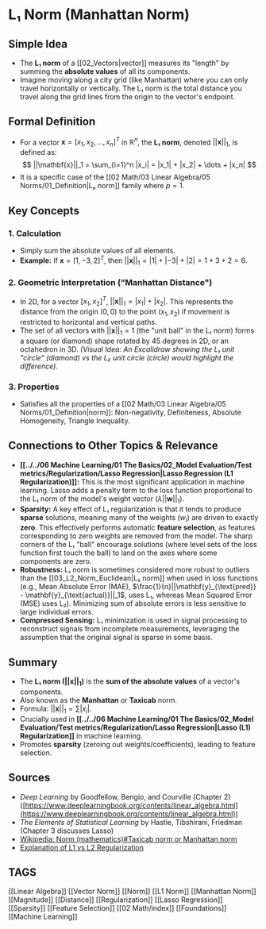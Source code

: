 # L₁ Norm (Manhattan Norm)

## Simple Idea
*   The **L₁ norm** of a [[02_Vectors|vector]] measures its "length" by summing the **absolute values** of all its components.
*   Imagine moving along a city grid (like Manhattan) where you can only travel horizontally or vertically. The L₁ norm is the total distance you travel along the grid lines from the origin to the vector's endpoint.

## Formal Definition
*   For a vector $\mathbf{x} = [x_1, x_2, ..., x_n]^T$ in $\mathbb{R}^n$, the **L₁ norm**, denoted $||\mathbf{x}||_1$, is defined as:
    $$ ||\mathbf{x}||_1 = \sum_{i=1}^n |x_i| = |x_1| + |x_2| + \dots + |x_n| $$
*   It is a specific case of the [[02 Math/03 Linear Algebra/05 Norms/01_Definition|Lₚ norm]] family where $p=1$.

## Key Concepts

### 1. Calculation
*   Simply sum the absolute values of all elements.
*   **Example:** If $\mathbf{x} = [1, -3, 2]^T$, then $||\mathbf{x}||_1 = |1| + |-3| + |2| = 1 + 3 + 2 = 6$.

### 2. Geometric Interpretation ("Manhattan Distance")
*   In 2D, for a vector $[x_1, x_2]^T$, $||\mathbf{x}||_1 = |x_1| + |x_2|$. This represents the distance from the origin $(0,0)$ to the point $(x_1, x_2)$ if movement is restricted to horizontal and vertical paths.
*   The set of all vectors with $||\mathbf{x}||_1 = 1$ (the "unit ball" in the L₁ norm) forms a square (or diamond) shape rotated by 45 degrees in 2D, or an octahedron in 3D.
    *(Visual Idea: An Excalidraw showing the L₁ unit "circle" (diamond) vs the L₂ unit circle (circle) would highlight the difference).*

### 3. Properties
*   Satisfies all the properties of a [[02 Math/03 Linear Algebra/05 Norms/01_Definition|norm]]: Non-negativity, Definiteness, Absolute Homogeneity, Triangle Inequality.

## Connections to Other Topics & Relevance
*   **[[../../06 Machine Learning/01 The Basics/02_Model Evaluation/Test metrics/Regularization/Lasso Regression|Lasso Regression (L1 Regularization)]]:** This is the most significant application in machine learning. Lasso adds a penalty term to the loss function proportional to the L₁ norm of the model's weight vector ($\lambda ||\mathbf{w}||_1$).
*   **Sparsity:** A key effect of L₁ regularization is that it tends to produce **sparse** solutions, meaning many of the weights ($w_i$) are driven to exactly **zero**. This effectively performs automatic **feature selection**, as features corresponding to zero weights are removed from the model. The sharp corners of the L₁ "ball" encourage solutions (where level sets of the loss function first touch the ball) to land on the axes where some components are zero.
*   **Robustness:** L₁ norm is sometimes considered more robust to outliers than the [[03_L2_Norm_Euclidean|L₂ norm]] when used in loss functions (e.g., Mean Absolute Error (MAE), $\frac{1}{n}||\mathbf{y}_{\text{pred}} - \mathbf{y}_{\text{actual}}||_1$, uses L₁, whereas Mean Squared Error (MSE) uses L₂). Minimizing sum of absolute errors is less sensitive to large individual errors.
*   **Compressed Sensing:** L₁ minimization is used in signal processing to reconstruct signals from incomplete measurements, leveraging the assumption that the original signal is sparse in some basis.

## Summary
*   The **L₁ norm ($||\mathbf{x}||_1$)** is the **sum of the absolute values** of a vector's components.
*   Also known as the **Manhattan** or **Taxicab** norm.
*   Formula: $||\mathbf{x}||_1 = \sum |x_i|$.
*   Crucially used in **[[../../06 Machine Learning/01 The Basics/02_Model Evaluation/Test metrics/Regularization/Lasso Regression|Lasso (L1) Regularization]]** in machine learning.
*   Promotes **sparsity** (zeroing out weights/coefficients), leading to feature selection.

## Sources
*   *Deep Learning* by Goodfellow, Bengio, and Courville (Chapter 2) ([https://www.deeplearningbook.org/contents/linear_algebra.html](https://www.deeplearningbook.org/contents/linear_algebra.html))
*   *The Elements of Statistical Learning* by Hastie, Tibshirani, Friedman (Chapter 3 discusses Lasso)
*   [Wikipedia: Norm (mathematics)#Taxicab norm or Manhattan norm](https://en.wikipedia.org/wiki/Norm_(mathematics)#Taxicab_norm_or_Manhattan_norm)
*   [Explanation of L1 vs L2 Regularization](https://towardsdatascience.com/l1-and-l2-regularization-methods-ce25e7fc831c)

## TAGS
[[Linear Algebra]] [[Vector Norm]] [[Norm]] [[L1 Norm]] [[Manhattan Norm]] [[Magnitude]] [[Distance]] [[Regularization]] [[Lasso Regression]] [[Sparsity]] [[Feature Selection]] [[02 Math/index]] [[Foundations]] [[Machine Learning]]